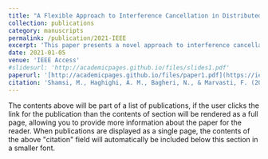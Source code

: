```yaml
---
title: "A Flexible Approach to Interference Cancellation in Distributed Sensor Networks"
collection: publications
category: manuscripts
permalink: /publication/2021-IEEE
excerpt: 'This paper presents a novel approach to interference cancellation in distributed sensor networks.'
date: 2021-01-05
venue: 'IEEE Access'
#slidesurl: 'http://academicpages.github.io/files/slides1.pdf'
paperurl: '[http://academicpages.github.io/files/paper1.pdf](https://ieeexplore.ieee.org/document/9347462)'
citation: 'Shamsi, M., Haghighi, A. M., Bagheri, N., & Marvasti, F. (2021). A Flexible Approach to Interference Cancellation in Distributed Sensor Networks. IEEE Communications Letters, 25(6), 1853-1856.'
---
```


The contents above will be part of a list of publications, if the user clicks the link for the publication than the contents of section will be rendered as a full page, allowing you to provide more information about the paper for the reader. When publications are displayed as a single page, the contents of the above "citation" field will automatically be included below this section in a smaller font.
